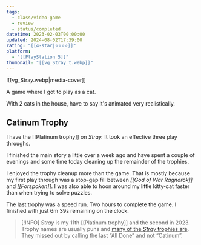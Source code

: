 ```yaml
---
tags:
  - class/video-game
  - review
  - status/completed
datetime: 2023-02-03T00:00:00
updated: 2024-08-02T17:39:00
rating: "[[4-star|⭐️⭐️⭐️⭐️]]"
platform:
  - "[[PlayStation 5]]"
thumbnail: "[[vg_Stray_t.webp]]"
---
```

![[vg_Stray.webp|media-cover]]

A game where I got to play as a cat.

With 2 cats in the house, have to say it's animated very realistically.
## Catinum Trophy
I have the [[Platinum trophy]] on *Stray.*  It took an effective three play throughs. 

I finished the main story a little over a week ago and have spent a couple of evenings and some time today cleaning up the remainder of the trophies.

I enjoyed the trophy cleanup more than the game. That is mostly because my first play through was a stop-gap fill between *[[God of War Ragnarök]]* and *[[Forspoken]]*. I was also able to hoon around my little kitty-cat faster than when trying to solve puzzles.

The last trophy was a speed run. Two hours to complete the game. I finished with just 6m 39s remaining on the clock.

> [!INFO] 
> _Stray_ is my 11th [[Platinum trophy]] and the second in 2023. Trophy names are usually puns and [many of the _Stray_ trophies are](https://psnprofiles.com/trophies/17011-stray/Quantum-Gardener). They missed out by calling the last “All Done” and not “Catinum”.


[^1]:	*[[Ghost of Tsushima]]* was first achieved on the [[PlayStation 4]] and then it popped on the [[PlayStation 5]] as well so I don’t count that amongst the 11.